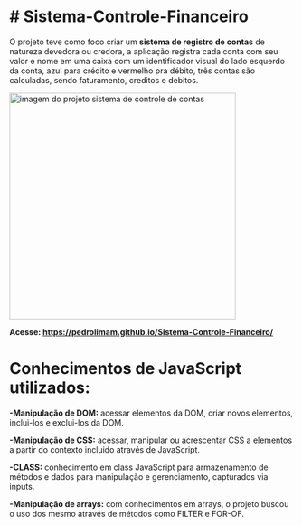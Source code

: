 # # Sistema-Controle-Financeiro

O projeto teve como foco criar um <strong>sistema de registro de contas</strong> de natureza devedora ou credora, a aplicação registra cada conta com seu valor e nome em uma caixa com um identificador visual do lado esquerdo da conta, azul para crédito e vermelho pra débito, três contas são calculadas, sendo faturamento, creditos e debitos.
<strong> </strong>

<img width="400px" heigth="400px" src="https://user-images.githubusercontent.com/98844522/178559950-7d04513e-c012-4487-b041-7d5ab0cb56b4.png" alt="imagem do projeto sistema de controle de contas">

<strong>Acesse: https://pedrolimam.github.io/Sistema-Controle-Financeiro/ </strong>

# <strong>Conhecimentos de JavaScript utilizados:</strong>

<strong>-Manipulação de DOM:</strong> acessar elementos da DOM, criar novos elementos, inclui-los e exclui-los da DOM.

<strong>-Manipulação de CSS:</strong> acessar, manipular ou acrescentar CSS a elementos a partir do contexto incluido através de JavaScript.

<strong>-CLASS:</strong> conhecimento em class JavaScript para armazenamento de métodos e dados para manipulação e gerenciamento, capturados via inputs.

<strong>-Manipulação de arrays:</strong> com conhecimentos em arrays, o projeto buscou o uso dos mesmo através de métodos como FILTER e FOR-OF.

